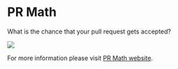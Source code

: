 # PR Math

What is the chance that your pull request gets accepted?

<img src="https://render.githubusercontent.com/render/math?math=P = p^{ct}" />

For more information please visit [PR Math website](https://gregorw.github.io/prmath).
